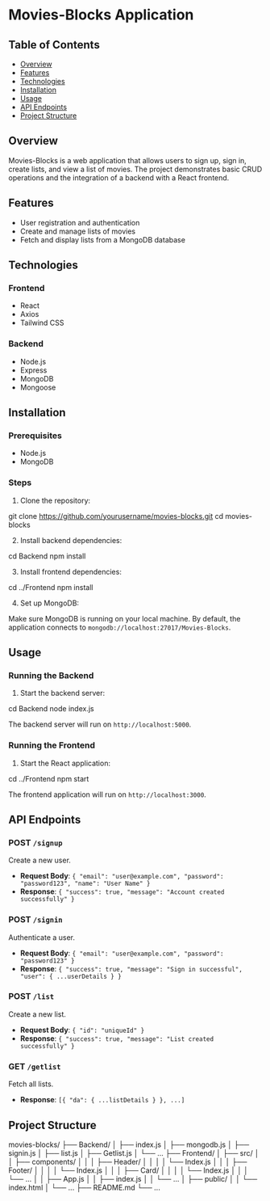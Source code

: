

# Movies-Blocks Application

## Table of Contents

- [Overview](#overview)
- [Features](#features)
- [Technologies](#technologies)
- [Installation](#installation)
- [Usage](#usage)
- [API Endpoints](#api-endpoints)
- [Project Structure](#project-structure)

## Overview

Movies-Blocks is a web application that allows users to sign up, sign in, create lists, and view a list of movies. The project demonstrates basic CRUD operations and the integration of a backend with a React frontend.

## Features

- User registration and authentication
- Create and manage lists of movies
- Fetch and display lists from a MongoDB database

## Technologies

### Frontend

- React
- Axios
- Tailwind CSS

### Backend

- Node.js
- Express
- MongoDB
- Mongoose

## Installation

### Prerequisites

- Node.js
- MongoDB

### Steps

1. Clone the repository:


git clone https://github.com/yourusername/movies-blocks.git
cd movies-blocks


2. Install backend dependencies:


cd Backend
npm install


3. Install frontend dependencies:


cd ../Frontend
npm install

4. Set up MongoDB:

Make sure MongoDB is running on your local machine. By default, the application connects to `mongodb://localhost:27017/Movies-Blocks`.

## Usage

### Running the Backend

1. Start the backend server:


cd Backend
node index.js


The backend server will run on `http://localhost:5000`.

### Running the Frontend

1. Start the React application:


cd ../Frontend
npm start


The frontend application will run on `http://localhost:3000`.

## API Endpoints

### POST `/signup`

Create a new user.

- **Request Body**: `{ "email": "user@example.com", "password": "password123", "name": "User Name" }`
- **Response**: `{ "success": true, "message": "Account created successfully" }`

### POST `/signin`

Authenticate a user.

- **Request Body**: `{ "email": "user@example.com", "password": "password123" }`
- **Response**: `{ "success": true, "message": "Sign in successful", "user": { ...userDetails } }`

### POST `/list`

Create a new list.

- **Request Body**: `{ "id": "uniqueId" }`
- **Response**: `{ "success": true, "message": "List created successfully" }`

### GET `/getlist`

Fetch all lists.

- **Response**: `[{ "da": { ...listDetails } }, ...]`

## Project Structure

movies-blocks/
├── Backend/
│   ├── index.js
│   ├── mongodb.js
│   ├── signin.js
│   ├── list.js
│   ├── Getlist.js
│   └── ...
├── Frontend/
│   ├── src/
│   │   ├── components/
│   │   │   ├── Header/
│   │   │   │   └── Index.js
│   │   │   ├── Footer/
│   │   │   │   └── Index.js
│   │   │   ├── Card/
│   │   │   │   └── Index.js
│   │   │   └── ...
│   │   ├── App.js
│   │   ├── index.js
│   │   └── ...
│   ├── public/
│   │   └── index.html
│   └── ...
├── README.md
└── ...





#
